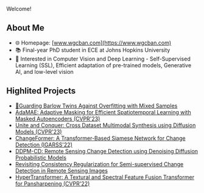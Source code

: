 Welcome!

## About Me

- 🌐 Homepage: [www.wgcban.com](https://www.wgcban.com)
- 📚 Final-year PhD student in ECE at Johns Hopkins University
- 👀 Interested in Computer Vision and Deep Learning - Self-Supervised Learning (SSL), Efficient adaptation of pre-trained models, Generative AI, and low-level vision

## Highlited Projects

- [🚨Guarding Barlow Twins Against Overfitting with Mixed Samples](https://github.com/wgcban/mix-bt)
- [AdaMAE: Adaptive Masking for Efficient Spatiotemporal Learning with Masked Autoencoders (CVPR'23)](https://github.com/wgcban/adamae)
- [Unite and Conquer: Cross Dataset Multimodal Synthesis using Diffusion Models (CVPR'23)](https://nithin-gk.github.io/projectpages/Multidiff/index.html)
- [ChangeFormer: A Transformer-Based Siamese Network for Change Detection (IGARSS'22)](https://github.com/wgcban/ChangeFormer)
- [DDPM-CD: Remote Sensing Change Detection using Denoising Diffusion Probabilistic Models](https://github.com/wgcban/ddpm-cd)
- [Revisiting Consistency Regularization for Semi-supervised Change Detection in Remote Sensing Images](https://github.com/wgcban/SemiCD)
- [HyperTransformer: A Textural and Spectral Feature Fusion Transformer for Pansharpening (CVPR'22)](https://github.com/wgcban/HyperTransformer)
